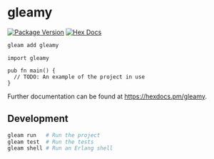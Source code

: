 # gleamy

[![Package Version](https://img.shields.io/hexpm/v/gleamy)](https://hex.pm/packages/gleamy)
[![Hex Docs](https://img.shields.io/badge/hex-docs-ffaff3)](https://hexdocs.pm/gleamy/)

```sh
gleam add gleamy
```
```gleam
import gleamy

pub fn main() {
  // TODO: An example of the project in use
}
```

Further documentation can be found at <https://hexdocs.pm/gleamy>.

## Development

```sh
gleam run   # Run the project
gleam test  # Run the tests
gleam shell # Run an Erlang shell
```
